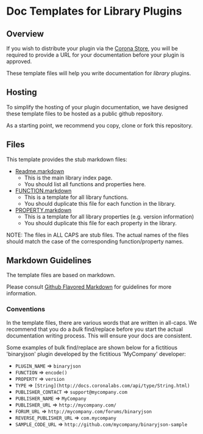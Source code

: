 # Doc Templates for Library Plugins

## Overview

If you wish to distribute your plugin via the [Corona Store](http://store.coronalabs.com), you will be required to provide a URL for your documentation before your plugin is approved.

These template files will help you write documentation for _library_ plugins.


## Hosting

To simplify the hosting of your plugin documentation, we have designed these template files to be hosted as a public github repository. 

As a starting point, we recommend you copy, clone or fork this repository.


## Files

This template provides the stub markdown files:

* [Readme.markdown](Readme.markdown)
	+ This is the main library index page.
	+ You should list all functions and properties here.
* [FUNCTION.markdown](FUNCTION.markdown)
	+ This is a template for all library functions.
	+ You should duplicate this file for each function in the library.
* [PROPERTY.markdown](PROPERTY.markdown)
	+ This is a template for all library properties (e.g. version information)
	+ You should duplicate this file for each property in the library.

NOTE: The files in ALL CAPS are stub files. The actual names of the files should match the case of the corresponding function/property names.


## Markdown Guidelines

The template files are based on markdown. 

Please consult [Github Flavored Markdown](https://help.github.com/articles/github-flavored-markdown/) for guidelines for more information.

### Conventions

In the template files, there are various words that are written in all-caps. We recommend that you do a *bulk* find/replace before you start the actual documentation writing process. This will ensure your docs are consistent.

Some examples of bulk find/replace are shown below for a fictitious 'binaryjson' plugin developed by the fictitious 'MyCompany' developer:

* `PLUGIN_NAME` => `binaryjson`
* `FUNCTION` => `encode()`
* `PROPERTY` => `version`
* `TYPE` => `[String](http://docs.coronalabs.com/api/type/String.html)`
* `PUBLISHER_CONTACT` => `support@mycompany.com`
* `PUBLISHER_NAME` => `MyCompany`
* `PUBLISHER_URL` => `http://mycompany.com/`
* `FORUM_URL` => `http://mycompany.com/forums/binaryjson`
* `REVERSE_PUBLISHER_URL` => `com.mycompany`
* `SAMPLE_CODE_URL` => `http://github.com/mycompany/binaryjson-sample`


